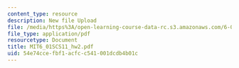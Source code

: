 ```yaml
---
content_type: resource
description: New file Upload
file: /media/https%3A/open-learning-course-data-rc.s3.amazonaws.com/6-01sc-introduction-to-electrical-engineering-and-computer-science-i-spring-2011/54e74ccefbf1acfcc541001dcdb4b01c_MIT6_01SCS11_hw2.pdf
file_type: application/pdf
resourcetype: Document
title: MIT6_01SCS11_hw2.pdf
uid: 54e74cce-fbf1-acfc-c541-001dcdb4b01c
---
```

